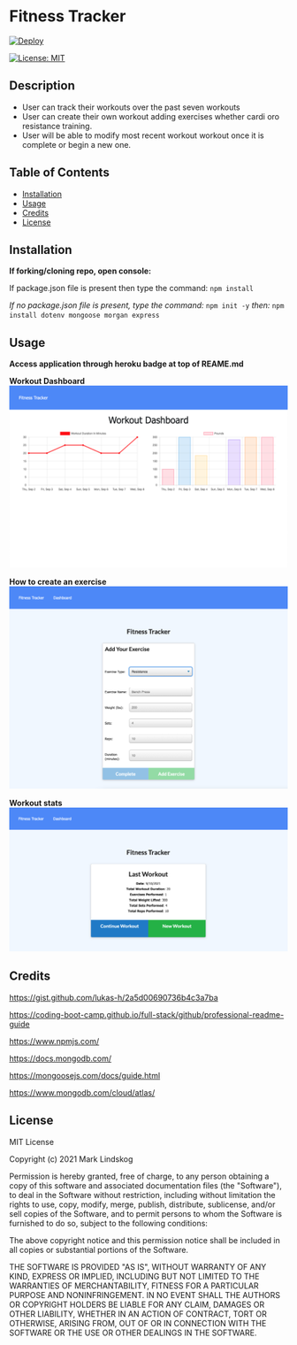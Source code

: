 # Fitness Tracker

[![Deploy](https://www.herokucdn.com/deploy/button.svg)](https://ancient-beyond-44323.herokuapp.com/)

[![License: MIT](https://img.shields.io/badge/License-MIT-yellow.svg)](https://opensource.org/licenses/MIT)

## Description

- User can track their workouts over the past seven workouts
- User can create their own workout adding exercises whether cardi oro resistance training.
- User will be able to modify most recent workout workout once it is complete or begin a new one.

## Table of Contents

- [Installation](#installation)
- [Usage](#usage)
- [Credits](#credits)
- [License](#license)

## Installation

**If forking/cloning repo, open console:**

If package.json file is present then type the command: `npm install`

_If no package.json file is present, type the command:_ `npm init -y` _then:_ `npm install dotenv mongoose morgan express`

## Usage

**Access application through heroku badge at top of REAME.md**

**Workout Dashboard**
![Screenshot of workout dashboard](./img/workout_dashboard.png)

**How to create an exercise**
![Screenshot of exercise entry screen](./img/create_exercise.png)

**Workout stats**
![Screenshot of workout stats](./img/workout.png)

## Credits

https://gist.github.com/lukas-h/2a5d00690736b4c3a7ba

https://coding-boot-camp.github.io/full-stack/github/professional-readme-guide

https://www.npmjs.com/

https://docs.mongodb.com/

https://mongoosejs.com/docs/guide.html

https://www.mongodb.com/cloud/atlas/

## License

MIT License

Copyright (c) 2021 Mark Lindskog

Permission is hereby granted, free of charge, to any person obtaining a copy
of this software and associated documentation files (the "Software"), to deal
in the Software without restriction, including without limitation the rights
to use, copy, modify, merge, publish, distribute, sublicense, and/or sell
copies of the Software, and to permit persons to whom the Software is
furnished to do so, subject to the following conditions:

The above copyright notice and this permission notice shall be included in all
copies or substantial portions of the Software.

THE SOFTWARE IS PROVIDED "AS IS", WITHOUT WARRANTY OF ANY KIND, EXPRESS OR
IMPLIED, INCLUDING BUT NOT LIMITED TO THE WARRANTIES OF MERCHANTABILITY,
FITNESS FOR A PARTICULAR PURPOSE AND NONINFRINGEMENT. IN NO EVENT SHALL THE
AUTHORS OR COPYRIGHT HOLDERS BE LIABLE FOR ANY CLAIM, DAMAGES OR OTHER
LIABILITY, WHETHER IN AN ACTION OF CONTRACT, TORT OR OTHERWISE, ARISING FROM,
OUT OF OR IN CONNECTION WITH THE SOFTWARE OR THE USE OR OTHER DEALINGS IN THE
SOFTWARE.
